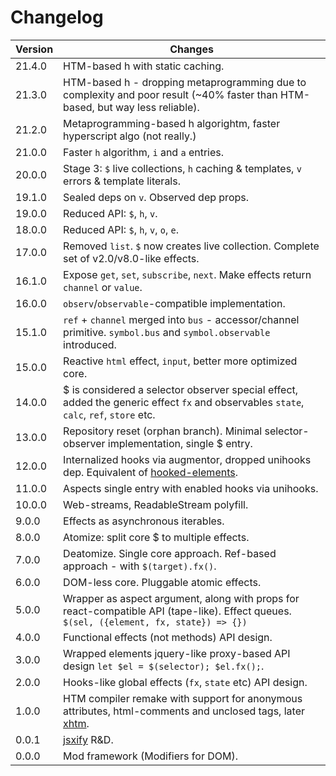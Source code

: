 # Changelog

Version | Changes
---|---
21.4.0 | HTM-based h with static caching.
21.3.0 | HTM-based h - dropping metaprogramming due to complexity and poor result (~40% faster than HTM-based, but way less reliable).
21.2.0 | Metaprogramming-based h algorightm, faster hyperscript algo (not really.)
21.0.0 | Faster `h` algorithm, `i` and `a` entries.
20.0.0 | Stage 3: `$` live collections, `h` caching & templates, `v` errors & template literals.
19.1.0 | Sealed deps on `v`. Observed dep props.
19.0.0 | Reduced API: `$`, `h`, `v`.
18.0.0 | Reduced API: `$`, `h`, `v`, `o`, `e`.
17.0.0 | Removed `list`. `$` now creates live collection. Complete set of v2.0/v8.0-like effects.
16.1.0 | Expose `get`, `set`, `subscribe`, `next`. Make effects return `channel` or `value`.
16.0.0 | `observ`/`observable`-compatible implementation.
15.1.0 | `ref` + `channel` merged into `bus` - accessor/channel primitive. `symbol.bus` and `symbol.observable` introduced.
15.0.0 | Reactive `html` effect, `input`, better more optimized core.
14.0.0 | $ is considered a selector observer special effect, added the generic effect `fx` and observables `state`, `calc`, `ref`, `store` etc.
13.0.0 | Repository reset (orphan branch). Minimal selector-observer implementation, single $ entry.
12.0.0 | Internalized hooks via augmentor, dropped unihooks dep. Equivalent of [hooked-elements](https://github.com/WebReflection/hooked-elements).
11.0.0 | Aspects single entry with enabled hooks via unihooks.
10.0.0 | Web-streams, ReadableStream polyfill.
9.0.0 | Effects as asynchronous iterables.
8.0.0 | Atomize: split core $ to multiple effects.
7.0.0 | Deatomize. Single core approach. Ref-based approach - with `$(target).fx()`.
6.0.0 | DOM-less core. Pluggable atomic effects.
5.0.0 | Wrapper as aspect argument, along with props for react-compatible API (tape-like). Effect queues. `$(sel, ({element, fx, state}) => {})`
4.0.0 | Functional effects (not methods) API design.
3.0.0 | Wrapped elements jquery-like proxy-based API design `let $el = $(selector); $el.fx();`.
2.0.0 | Hooks-like global effects (`fx`, `state` etc) API design.
1.0.0 | HTM compiler remake with support for anonymous attributes, html-comments and unclosed tags, later [xhtm](https://ghub.io/xhtm).
0.0.1 | [jsxify](https://github.com/scrapjs/jsxify) R&D.
0.0.0 | Mod framework (Modifiers for DOM).

